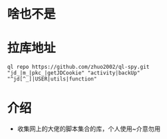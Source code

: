 # 啥也不是

# 拉库地址

```
ql repo https://github.com/zhuo2002/ql-spy.git "jd_|m_|pkc_|getJDCookie" "activity|backUp" "^jd[^_]|USER|utils|function"
```

# 介绍

- 收集网上的大佬的脚本集合的库，个人使用~介意勿用
